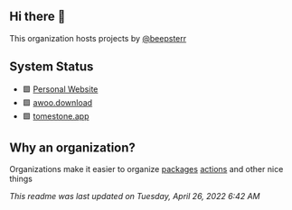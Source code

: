 ## Hi there 👋

This organization hosts projects by [@beepsterr](https://github.com/BeepSterr)
## System Status
- 🟩 [Personal Website](https://beeps.dev) 
- 🟩 [awoo.download](https://awoo.download) 
- 🟩 [tomestone.app](https://tomestone.app) 
## Why an organization?
Organizations make it easier to organize [packages](https://github.com/orgs/beepsdev/packages) [actions](https://github.com/beepsdev/.github/blob/main/runners/docker-compose.yml) and other nice things

*This readme was last updated on Tuesday, April 26, 2022 6:42 AM*
